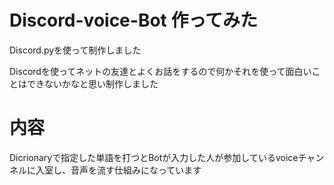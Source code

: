 # Discord-voice-Bot 作ってみた

Discord.pyを使って制作しました

Discordを使ってネットの友達とよくお話をするので何かそれを使って面白いことはできないかなと思い制作しました

# 内容

Dicrionaryで指定した単語を打つとBotが入力した人が参加しているvoiceチャンネルに入室し、音声を流す仕組みになっています


